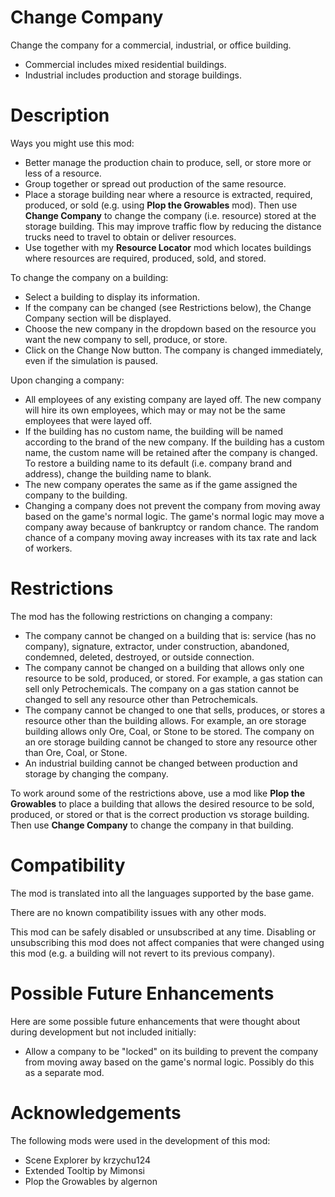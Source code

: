 ﻿# Change Company
Change the company for a commercial, industrial, or office building.
- Commercial includes mixed residential buildings.
- Industrial includes production and storage buildings.

# Description
Ways you might use this mod:
- Better manage the production chain to produce, sell, or store more or less of a resource.
- Group together or spread out production of the same resource.
- Place a storage building near where a resource is extracted, required, produced, or sold (e.g. using **Plop the Growables** mod).
  Then use **Change Company** to change the company (i.e. resource) stored at the storage building.
  This may improve traffic flow by reducing the distance trucks need to travel to obtain or deliver resources.
- Use together with my **Resource Locator** mod which locates buildings where resources are required, produced, sold, and stored.

To change the company on a building:
- Select a building to display its information.
- If the company can be changed (see Restrictions below), the Change Company section will be displayed.
- Choose the new company in the dropdown based on the resource you want the new company to sell, produce, or store.
- Click on the Change Now button.
  The company is changed immediately, even if the simulation is paused.

Upon changing a company:
- All employees of any existing company are layed off.
  The new company will hire its own employees, which may or may not be the same employees that were layed off.
- If the building has no custom name, the building will be named according to the brand of the new company.
  If the building has a custom name, the custom name will be retained after the company is changed.
  To restore a building name to its default (i.e. company brand and address), change the building name to blank.
- The new company operates the same as if the game assigned the company to the building.
- Changing a company does not prevent the company from moving away based on the game's normal logic.
  The game's normal logic may move a company away because of bankruptcy or random chance.
  The random chance of a company moving away increases with its tax rate and lack of workers.


# Restrictions
The mod has the following restrictions on changing a company:
- The company cannot be changed on a building that is:
  service (has no company), signature, extractor, under construction, abandoned, condemned, deleted, destroyed, or outside connection.
- The company cannot be changed on a building that allows only one resource to be sold, produced, or stored.
  For example, a gas station can sell only Petrochemicals.
  The company on a gas station cannot be changed to sell any resource other than Petrochemicals.
- The company cannot be changed to one that sells, produces, or stores a resource other than the building allows.
  For example, an ore storage building allows only Ore, Coal, or Stone to be stored.
  The company on an ore storage building cannot be changed to store any resource other than Ore, Coal, or Stone.
- An industrial building cannot be changed between production and storage by changing the company.

To work around some of the restrictions above, use a mod like **Plop the Growables** to place a building
that allows the desired resource to be sold, produced, or stored or that is the correct production vs storage building.
Then use **Change Company** to change the company in that building.


# Compatibility
The mod is translated into all the languages supported by the base game.

There are no known compatibility issues with any other mods.

This mod can be safely disabled or unsubscribed at any time.
Disabling or unsubscribing this mod does not affect companies that were changed using this mod 
(e.g. a building will not revert to its previous company).


# Possible Future Enhancements
Here are some possible future enhancements that were thought about during development but not included initially:
- Allow a company to be "locked" on its building to prevent the company from moving away based on the game's normal logic.
  Possibly do this as a separate mod.

# Acknowledgements
The following mods were used in the development of this mod:
- Scene Explorer by krzychu124
- Extended Tooltip by Mimonsi
- Plop the Growables by algernon

